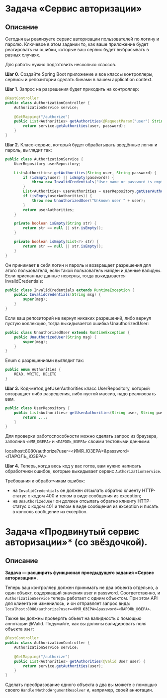 # Задача «Сервис авторизации»

## Описание

Сегодня вы реализуете сервис авторизации пользователей по логину и паролю. Ключевое в этом задании то, как ваше приложение будет реагировать на ошибки, которые ваш сервис будет выбрасывать в разных случаях.

Для работы нужно подготовить несколько классов.

**Шаг 0**. Создайте Spring Boot приложение и все классы контроллеры, сервисы и репозитории сделать бинами в вашем application context.

**Шаг 1**. Запрос на разрешения будет приходить на контроллер:

```java
@RestController
public class AuthorizationController {
    AuthorizationService service;
    
    @GetMapping("/authorize")
    public List<Authorities> getAuthorities(@RequestParam("user") String user, @RequestParam("password") String password) {
        return service.getAuthorities(user, password);
    }
}
``` 

**Шаг 2.** Класс-сервис, который будет обрабатывать введённые логин и пароль, выглядит так: 

```java
public class AuthorizationService {
    UserRepository userRepository;

    List<Authorities> getAuthorities(String user, String password) {
        if (isEmpty(user) || isEmpty(password)) {
            throw new InvalidCredentials("User name or password is empty");
        }
        List<Authorities> userAuthorities = userRepository.getUserAuthorities(user, password);
        if (isEmpty(userAuthorities)) {
            throw new UnauthorizedUser("Unknown user " + user);
        }
        return userAuthorities;
    }

    private boolean isEmpty(String str) {
        return str == null || str.isEmpty();
    }

    private boolean isEmpty(List<?> str) {
        return str == null || str.isEmpty();
    }
}
``` 
Он принимает в себя логин и пароль и возвращает разрешения для этого пользователя, если такой пользователь найден и данные валидны. Если присланные данные неверны, тогда выкидывается InvalidCredentials:

```java
public class InvalidCredentials extends RuntimeException {
    public InvalidCredentials(String msg) {
        super(msg);
    }
}
``` 

Если ваш репозиторий не вернул никаких разрешений, либо вернул пустую коллекцию, тогда выкидывается ошибка UnauthorizedUser:

```java
public class UnauthorizedUser extends RuntimeException {
    public UnauthorizedUser(String msg) {
        super(msg);
    }
}
``` 

Enum с разрешениями выглядит так:

```java
public enum Authorities {
    READ, WRITE, DELETE
}
``` 

**Шаг 3.** Код-метод getUserAuthorities класс UserRepository, который возвращает либо разрешения, либо пустой массив, надо реализовать вам.

```java
public class UserRepository {
    public List<Authorities> getUserAuthorities(String user, String password) {
        return ...;
    }
}
``` 

Для проверки работоспособности можно сделать запрос из браузера, заполнив `<ИМЯ_ЮЗЕРА>` и `<ПАРОЛЬ_ЮЗЕРА>` своими тестовыми данными: 

localhost:8080/authorize?user=<ИМЯ_ЮЗЕРА>&password=<ПАРОЛЬ_ЮЗЕРА>

**Шаг 4.** Теперь, когда весь код у вас готов, вам нужно написать обработчики ошибок, которые выкидывает сервис `AuthorizationService`. 

Требования к обработчикам ошибок:

* на `InvalidCredentials` он должен отсылать обратно клиенту HTTP-статус с кодом 400 и телом в виде сообщения из exception;
* на `UnauthorizedUser` он должен отсылать обратно клиенту HTTP-статус с кодом 401 и телом в виде сообщения из exception и писать в консоль сообщение из exception.
 

# Задача «Продвинутый сервис авторизации»* (со звёздочкой).

## Описание

**Задача — расширить функционал проедыдущего задания «Сервис авторизации».**

Теперь ваш контроллер должен принимать не два объекта отдельно, а один объект, содержащий значения user и password. Соответственно, и `AuthorizationService` теперь работает с одним объектом.
При этом API для клиента не изменилось, и он отправляет запрос вида: `localhost:8080/authorize?user=<ИМЯ_ЮЗЕРА>&password=<ПАРОЛЬ_ЮЗЕРА>`. 

Также вы должны проверять объект на валидность с помощью аннотации @Valid. Подумайте, как вы должны валидировать поля объекта `User`:

```java
@RestController
public class AuthorizationController {
    AuthorizationService service;
    
    @GetMapping("/authorize")
    public List<Authorities> getAuthorities(@Valid User user) {
        return service.getAuthorities(user);
    }
}
``` 

Сделать преобразование одного объекта в два вы можете с помощью своего `HandlerMethodArgumentResolver` и, например, своей аннотации. 

